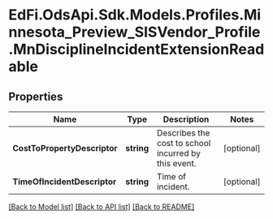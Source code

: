 # EdFi.OdsApi.Sdk.Models.Profiles.Minnesota_Preview_SISVendor_Profile.MnDisciplineIncidentExtensionReadable

## Properties

Name | Type | Description | Notes
------------ | ------------- | ------------- | -------------
**CostToPropertyDescriptor** | **string** | Describes the cost to school incurred by this event. | [optional] 
**TimeOfIncidentDescriptor** | **string** | Time of incident. | [optional] 

[[Back to Model list]](../README.md#documentation-for-models) [[Back to API list]](../README.md#documentation-for-api-endpoints) [[Back to README]](../README.md)

